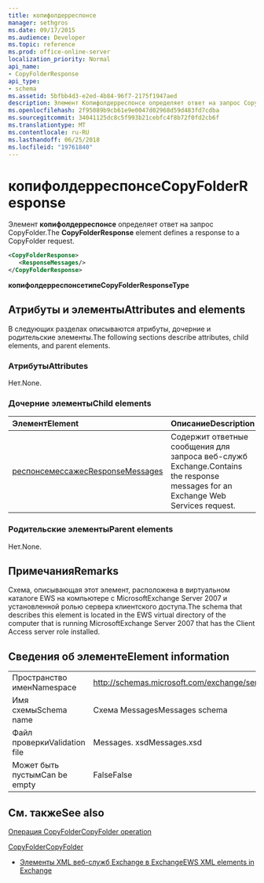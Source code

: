 ```yaml
---
title: копифолдерреспонсе
manager: sethgros
ms.date: 09/17/2015
ms.audience: Developer
ms.topic: reference
ms.prod: office-online-server
localization_priority: Normal
api_name:
- CopyFolderResponse
api_type:
- schema
ms.assetid: 5bfbb4d3-e2ed-4b84-96f7-2175f1947aed
description: Элемент Копифолдерреспонсе определяет ответ на запрос CopyFolder.
ms.openlocfilehash: 2f95089b9cb61e9e0047d02968d59d483fd7cdba
ms.sourcegitcommit: 34041125dc8c5f993b21cebfc4f8b72f0fd2cb6f
ms.translationtype: MT
ms.contentlocale: ru-RU
ms.lasthandoff: 06/25/2018
ms.locfileid: "19761840"
---
```

# <a name="copyfolderresponse"></a><span data-ttu-id="0c51c-103">копифолдерреспонсе</span><span class="sxs-lookup"><span data-stu-id="0c51c-103">CopyFolderResponse</span></span>

<span data-ttu-id="0c51c-104">Элемент **копифолдерреспонсе** определяет ответ на запрос CopyFolder.</span><span class="sxs-lookup"><span data-stu-id="0c51c-104">The **CopyFolderResponse** element defines a response to a CopyFolder request.</span></span> 
  
```xml
<CopyFolderResponse>
   <ResponseMessages/>
</CopyFolderResponse>
```

 <span data-ttu-id="0c51c-105">**копифолдерреспонсетипе**</span><span class="sxs-lookup"><span data-stu-id="0c51c-105">**CopyFolderResponseType**</span></span>
## <a name="attributes-and-elements"></a><span data-ttu-id="0c51c-106">Атрибуты и элементы</span><span class="sxs-lookup"><span data-stu-id="0c51c-106">Attributes and elements</span></span>

<span data-ttu-id="0c51c-107">В следующих разделах описываются атрибуты, дочерние и родительские элементы.</span><span class="sxs-lookup"><span data-stu-id="0c51c-107">The following sections describe attributes, child elements, and parent elements.</span></span>
  
### <a name="attributes"></a><span data-ttu-id="0c51c-108">Атрибуты</span><span class="sxs-lookup"><span data-stu-id="0c51c-108">Attributes</span></span>

<span data-ttu-id="0c51c-109">Нет.</span><span class="sxs-lookup"><span data-stu-id="0c51c-109">None.</span></span>
  
### <a name="child-elements"></a><span data-ttu-id="0c51c-110">Дочерние элементы</span><span class="sxs-lookup"><span data-stu-id="0c51c-110">Child elements</span></span>

|<span data-ttu-id="0c51c-111">**Элемент**</span><span class="sxs-lookup"><span data-stu-id="0c51c-111">**Element**</span></span>|<span data-ttu-id="0c51c-112">**Описание**</span><span class="sxs-lookup"><span data-stu-id="0c51c-112">**Description**</span></span>|
|:-----|:-----|
|[<span data-ttu-id="0c51c-113">респонсемессажес</span><span class="sxs-lookup"><span data-stu-id="0c51c-113">ResponseMessages</span></span>](responsemessages.md) <br/> |<span data-ttu-id="0c51c-114">Содержит ответные сообщения для запроса веб-служб Exchange.</span><span class="sxs-lookup"><span data-stu-id="0c51c-114">Contains the response messages for an Exchange Web Services request.</span></span>  <br/> |
   
### <a name="parent-elements"></a><span data-ttu-id="0c51c-115">Родительские элементы</span><span class="sxs-lookup"><span data-stu-id="0c51c-115">Parent elements</span></span>

<span data-ttu-id="0c51c-116">Нет.</span><span class="sxs-lookup"><span data-stu-id="0c51c-116">None.</span></span>
  
## <a name="remarks"></a><span data-ttu-id="0c51c-117">Примечания</span><span class="sxs-lookup"><span data-stu-id="0c51c-117">Remarks</span></span>

<span data-ttu-id="0c51c-118">Схема, описывающая этот элемент, расположена в виртуальном каталоге EWS на компьютере с MicrosoftExchange Server 2007 и установленной ролью сервера клиентского доступа.</span><span class="sxs-lookup"><span data-stu-id="0c51c-118">The schema that describes this element is located in the EWS virtual directory of the computer that is running MicrosoftExchange Server 2007 that has the Client Access server role installed.</span></span>
  
## <a name="element-information"></a><span data-ttu-id="0c51c-119">Сведения об элементе</span><span class="sxs-lookup"><span data-stu-id="0c51c-119">Element information</span></span>

|||
|:-----|:-----|
|<span data-ttu-id="0c51c-120">Пространство имен</span><span class="sxs-lookup"><span data-stu-id="0c51c-120">Namespace</span></span>  <br/> |http://schemas.microsoft.com/exchange/services/2006/messages  <br/> |
|<span data-ttu-id="0c51c-121">Имя схемы</span><span class="sxs-lookup"><span data-stu-id="0c51c-121">Schema name</span></span>  <br/> |<span data-ttu-id="0c51c-122">Схема Messages</span><span class="sxs-lookup"><span data-stu-id="0c51c-122">Messages schema</span></span>  <br/> |
|<span data-ttu-id="0c51c-123">Файл проверки</span><span class="sxs-lookup"><span data-stu-id="0c51c-123">Validation file</span></span>  <br/> |<span data-ttu-id="0c51c-124">Messages. xsd</span><span class="sxs-lookup"><span data-stu-id="0c51c-124">Messages.xsd</span></span>  <br/> |
|<span data-ttu-id="0c51c-125">Может быть пустым</span><span class="sxs-lookup"><span data-stu-id="0c51c-125">Can be empty</span></span>  <br/> |<span data-ttu-id="0c51c-126">False</span><span class="sxs-lookup"><span data-stu-id="0c51c-126">False</span></span>  <br/> |
   
## <a name="see-also"></a><span data-ttu-id="0c51c-127">См. также</span><span class="sxs-lookup"><span data-stu-id="0c51c-127">See also</span></span>



[<span data-ttu-id="0c51c-128">Операция CopyFolder</span><span class="sxs-lookup"><span data-stu-id="0c51c-128">CopyFolder operation</span></span>](copyfolder-operation.md)
  
[<span data-ttu-id="0c51c-129">CopyFolder</span><span class="sxs-lookup"><span data-stu-id="0c51c-129">CopyFolder</span></span>](copyfolder.md)


- [<span data-ttu-id="0c51c-130">Элементы XML веб-служб Exchange в Exchange</span><span class="sxs-lookup"><span data-stu-id="0c51c-130">EWS XML elements in Exchange</span></span>](ews-xml-elements-in-exchange.md)


